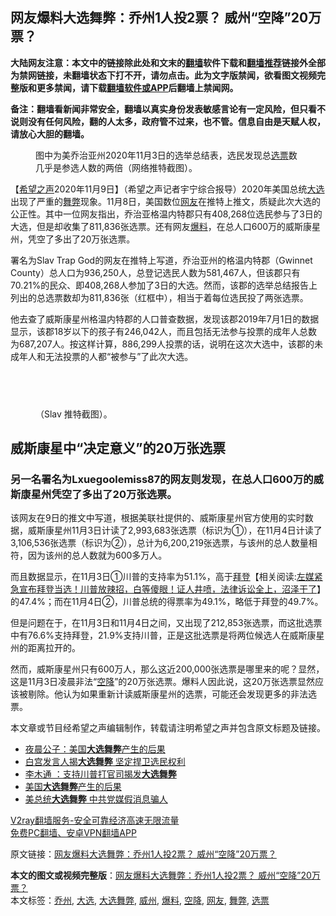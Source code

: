  <h2>网友爆料大选舞弊：乔州1人投2票？ 威州“空降”20万票？</h2> <p class="notice"><b>大陆网友注意：本文中的链接除此处和文末的<a href="https://github.com/bannedbook/fanqiang" >翻墙</a>软件下载和<a href="https://github.com/killgcd/justmysocks/blob/master/README.md">翻墙推荐</a>链接外全部为禁网链接，未翻墙状态下打不开，请勿点击。此为文字版禁闻，欲看图文视频完整版和更多禁闻，请下载<a href="https://github.com/bannedbook/fanqiang">翻墙软件或APP</a>后翻墙上禁闻网。</p><p>备注：翻墙看新闻非常安全，翻墙以真实身份发表敏感言论有一定风险，但只看不说则没有任何风险，翻的人太多，政府管不过来，也不管。信息自由是天赋人权，请放心大胆的翻墙。</b></p>  <div class="entry"> <figure><figcaption>图中为美乔治亚州2020年11月3日的选举总结表，选民发现总<a href="https://www.bannedbook.org/bnews/tag/%E9%80%89%E7%A5%A8/" class="st_tag internal_tag" rel="tag" title="标签 选票 下的日志">选票</a>数几乎是参选人数的两倍（网络推特截图）。</figcaption></figure> <p>【<span class='wp_keywordlink_affiliate'><a href="https://www.soundofhope.org" title="希望之声" target="_blank">希望之声</a></span>2020年11月9日】（希望之声记者宇宁综合报导）2020年美国总统<a href="https://www.bannedbook.org/bnews/tag/%e5%a4%a7%e9%80%89/" class="st_tag internal_tag" rel="tag" title="标签 大选 下的日志">大选</a>出现了严重的<a href="https://www.bannedbook.org/bnews/tag/%E8%88%9E%E5%BC%8A/" class="st_tag internal_tag" rel="tag" title="标签 舞弊 下的日志">舞弊</a>现象。11月8日，美国数位<a href="https://www.bannedbook.org/bnews/tag/%e7%bd%91%e5%8f%8b/" class="st_tag internal_tag" rel="tag" title="标签 网友 下的日志">网友</a>在推特上推文，质疑此次大选的公正性。其中一位网友指出，乔治亚格温内特郡只有408,268位选民参与了3日的大选，但是却收集了811,836张选票。还有网友<a href="https://www.bannedbook.org/bnews/tag/%E7%88%86%E6%96%99/" class="st_tag internal_tag" rel="tag" title="标签 爆料 下的日志">爆料</a>，在总人口600万的威斯康星州，凭空了多出了20万张选票。</p> <p>署名为Slav Trap God的网友在推特上写道，乔治亚州的格温内特郡（Gwinnet County）总人口为936,250人，总登记选民人数为581,467人，但该郡只有70.21%的民众、即408,268人参加了3日的大选。然而，该郡的选举总结报告上列出的总选票数却为811,836张（红框中），相当于着每位选民投了两张选票。</p>  <p></p> <p>他去查了威斯康星州格温内特郡的人口普查数据，发现该郡2019年7月1日的数据显示，该郡18岁以下的孩子有246,042人，而且包括无法参与投票的成年人总数为687,207人。按这样计算，886,299人投票的话，说明在这次大选中，该郡的未成年人和无法投票的人都“被参与”了此次大选。</p>  <h2> </h2> <figure><figcaption>（Slav 推特截图）。</figcaption></figure> <h2>威斯康星中“决定意义”的20万张选票</h2> <h3>另一名署名为Lxuegoolemiss87的网友则发现，在总人口600万的威斯康星州凭空了多出了20万张选票。</h3> <p>该网友在9日的推文中写道，根据美联社提供的、威斯康星州官方使用的实时数据，威斯康星州11月3日计读了2,993,683张选票（标识为①），在11月4日计读了3,106,536张选票（标识为②），总计为6,200,219张选票，与该州的总人数量相符，因为该州的总人数就为600多万人。</p> <p>而且数据显示，在11月3日①川普的支持率为51.1%，高于<span class='wp_keywordlink'><a href="https://www.bannedbook.org/bnews/comments/20201018/1415809.html" title="“硬盘门”再爆：拿中共华信10％股的“大人物”正是拜登" target="_blank">拜登</a></span>【相关阅读:<a href='https://www.bannedbook.org/bnews/bannedvideo/20201108/1427782.html' target='_blank'>左媒紧急宣布拜登当选！川普放辣招，白等傻眼！证人井喷，法律诉讼全上，沼泽干了</a>】的47.4%；而在11月4日②，川普总统的得票率为49.1%，略低于拜登的49.7%。</p>  <p>但是问题在于，在11月3日和11月4日之间，又出现了212,853张选票，而这批选票中有76.6%支持拜登，21.9%支持川普，正是这批选票是将两位候选人在威斯康星州的距离拉开的。</p> <p>然而，威斯康星州只有600万人，那么这近200,000张选票是哪里来的呢？显然，这是11月3日凌晨非法“<a href="https://www.bannedbook.org/bnews/tag/%E7%A9%BA%E9%99%8D/" class="st_tag internal_tag" rel="tag" title="标签 空降 下的日志">空降</a>”的20万张选票。爆料人因此说，这20万张选票显然应该被剔除。他认为如果重新计读威斯康星州的选票，可能还会发现更多的非法选票。</p>  <p></p> <p>本文章或节目经希望之声编辑制作，转载请注明希望之声并包含原文标题及链接。</p> <ul class='op-related-articles' title='相关阅读'> <li><a href='https://www.bannedbook.org/bnews/comments/20201110/1428762.html' target='_blank'>夜晨公子：美国<b>大选舞弊</b>产生的后果</a></li> <li><a href='https://www.bannedbook.org/bnews/bannedvideo/20201110/1428639.html' target='_blank'>白宫发言人揭<b>大选舞弊</b> 坚定捍卫选民权利</a></li> <li><a href='https://www.bannedbook.org/bnews/taiwannews/20201110/1428598.html' target='_blank'>李木通 ：支持川普打官司揭发<b>大选舞弊</b></a></li> <li><a href='https://www.bannedbook.org/bnews/comments/20201110/1428563.html' target='_blank'>美国<b>大选舞弊</b>产生的后果</a></li> <li><a href='https://www.bannedbook.org/bnews/ssgc/20201110/1428444.html' target='_blank'>美总统<b>大选舞弊</b> 中共党媒假消息骗人</a></li> </ul> <p class="texttj"> <a href="https://www.bannedbook.org/forum23/topic22702.html" target="_blank">V2ray翻墙服务-安全可靠经济高速无限流量</a><br/> <a href="https://github.com/bannedbook/fanqiang/wiki/%E7%A6%81%E9%97%BB%E7%BD%91%E5%AE%89%E5%8D%93%E7%BF%BB%E5%A2%99%E6%96%B0%E9%97%BBAPP" target="_blank">免费PC翻墙、安卓VPN翻墙APP</a></p><p>原文链接：<a class="src_link"  href="https://www.soundofhope.org/post/440986" target="_blank">网友爆料大选舞弊：乔州1人投2票？ 威州“空降”20万票？</a></p><a name='sharetosocial'></a>       <div><b>本文的图文或视频完整版</b>：<a href='https://www.bannedbook.org/bnews/comments/20201110/1428810.html'>网友爆料大选舞弊：乔州1人投2票？ 威州“空降”20万票？</a></div>  </div><!--END ENTRY--> <div class="postfooter"> <div>本文标签：<a href="https://www.bannedbook.org/bnews/tag/%E4%B9%94%E5%B7%9E/" rel="tag">乔州</a>, <a href="https://www.bannedbook.org/bnews/tag/%e5%a4%a7%e9%80%89/" rel="tag">大选</a>, <a href="https://www.bannedbook.org/bnews/tag/%E5%A4%A7%E9%80%89%E8%88%9E%E5%BC%8A/" rel="tag">大选舞弊</a>, <a href="https://www.bannedbook.org/bnews/tag/%E5%A8%81%E5%B7%9E/" rel="tag">威州</a>, <a href="https://www.bannedbook.org/bnews/tag/%E7%88%86%E6%96%99/" rel="tag">爆料</a>, <a href="https://www.bannedbook.org/bnews/tag/%E7%A9%BA%E9%99%8D/" rel="tag">空降</a>, <a href="https://www.bannedbook.org/bnews/tag/%e7%bd%91%e5%8f%8b/" rel="tag">网友</a>, <a href="https://www.bannedbook.org/bnews/tag/%E8%88%9E%E5%BC%8A/" rel="tag">舞弊</a>, <a href="https://www.bannedbook.org/bnews/tag/%E9%80%89%E7%A5%A8/" rel="tag">选票</a></div>  </div><!--END POSTFOOTER--> 